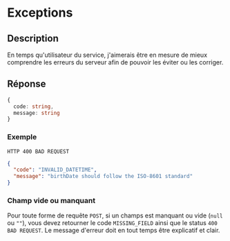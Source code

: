 # Exceptions

## Description

En temps qu'utilisateur du service, j'aimerais être en mesure de mieux comprendre les erreurs du serveur afin de pouvoir les éviter ou les corriger.

## Réponse

```ts
{
  code: string,
  message: string
}
```

### Exemple

`HTTP 400 BAD REQUEST`

```json
{
  "code": "INVALID_DATETIME",
  "message": "birthDate should follow the ISO-8601 standard"
}
```

### Champ vide ou manquant

Pour toute forme de requête `POST`, si un champs est manquant ou vide (`null` ou `""`), vous devez retourner le code `MISSING_FIELD` ainsi que le status `400 BAD REQUEST`. Le message d'erreur doit en tout temps être explicatif et clair.
